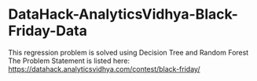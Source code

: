 # DataHack-AnalyticsVidhya-Black-Friday-Data
This regression problem is solved using Decision Tree and Random Forest
The Problem Statement is listed here: https://datahack.analyticsvidhya.com/contest/black-friday/
